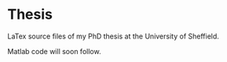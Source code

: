 Thesis
======

LaTex source files of my PhD thesis at the University of Sheffield.

Matlab code will soon follow.

